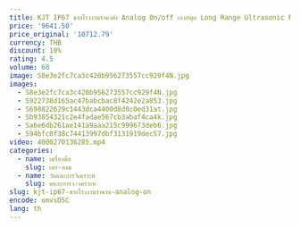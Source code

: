 ```yaml
---
title: KJT IP67 ขายโรงงานราคาต่ํา Analog On/off เอาต์พุต Long Range Ultrasonic Proximity Sensor สวิทช์ CE
price: '9641.50'
price_original: '10712.79'
currency: THB
discount: 10%
rating: 4.5
volume: 60
image: S8e3e2fc7ca3c420b956273557cc929f4N.jpg
images:
  - S8e3e2fc7ca3c420b956273557cc929f4N.jpg
  - S922738d165ac47babcbac8f4242e2a853.jpg
  - S698822629c1443dca4400d8d8c0ed31at.jpg
  - Sb93854321c2e4fadae567cb3abaf4ca4k.jpg
  - Sa6e6db261ae141a9aaa215c999673deb6.jpg
  - S94bfc0f38c74413997dbf3131919dec57.jpg
video: 4000270136285.mp4
categories:
  - name: เครื่องมือ
    slug: เคร-องม
  - name: วัดและการวิเคราะห์
    slug: ดและการว-เคราะห
slug: kjt-ip67-ขายโรงงานราคาต-analog-on
encode: omvsD5C
lang: th
---
```

  